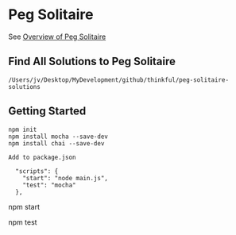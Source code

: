 

# Peg Solitaire

See [Overview of Peg Solitaire](https://www.johnvincent.io/johnvincent/peg-solitaire-overview/)



## Find All Solutions to Peg Solitaire

```
/Users/jv/Desktop/MyDevelopment/github/thinkful/peg-solitaire-solutions
```

## Getting Started

```
npm init
npm install mocha --save-dev
npm install chai --save-dev
```

```
Add to package.json

  "scripts": {
    "start": "node main.js",
    "test": "mocha"
  },
```

npm start

npm test
